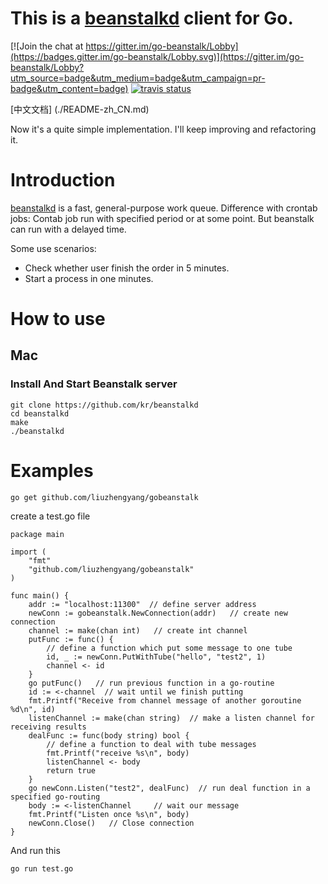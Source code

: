 # This is a [beanstalkd](https://github.com/kr/beanstalkd) client for Go.

[![Join the chat at https://gitter.im/go-beanstalk/Lobby](https://badges.gitter.im/go-beanstalk/Lobby.svg)](https://gitter.im/go-beanstalk/Lobby?utm_source=badge&utm_medium=badge&utm_campaign=pr-badge&utm_content=badge)
[![travis status](https://travis-ci.org/liuzhengyang/go-beanstalk.svg?branch=master)](https://travis-ci.org/liuzhengyang/go-beanstalk)

[中文文档] (./README-zh_CN.md)

Now it's a quite simple implementation. I'll keep improving and refactoring it.

# Introduction
[beanstalkd](https://github.com/kr/beanstalkd) is a fast, general-purpose work queue.
Difference with crontab jobs:
Contab job run with specified period or at some point. But beanstalk can run with a delayed time.

Some use scenarios:
* Check whether user finish the order in 5 minutes.
* Start a process in one minutes.

# How to use

## Mac
### Install And Start Beanstalk server
```
git clone https://github.com/kr/beanstalkd
cd beanstalkd
make
./beanstalkd
```

# Examples
```
go get github.com/liuzhengyang/gobeanstalk
```

create a test.go file
```
package main

import (
	"fmt"
	"github.com/liuzhengyang/gobeanstalk"
)

func main() {
	addr := "localhost:11300"  // define server address
	newConn := gobeanstalk.NewConnection(addr)   // create new connection
	channel := make(chan int)   // create int channel
	putFunc := func() {
		// define a function which put some message to one tube
		id, _ := newConn.PutWithTube("hello", "test2", 1)
		channel <- id
	}
	go putFunc()   // run previous function in a go-routine
	id := <-channel  // wait until we finish putting
	fmt.Printf("Receive from channel message of another goroutine %d\n", id)
	listenChannel := make(chan string)  // make a listen channel for receiving results
	dealFunc := func(body string) bool {
		// define a function to deal with tube messages
		fmt.Printf("receive %s\n", body)
		listenChannel <- body
		return true
	}
	go newConn.Listen("test2", dealFunc)  // run deal function in a specified go-routing
	body := <-listenChannel     // wait our message
	fmt.Printf("Listen once %s\n", body)
	newConn.Close()   // Close connection
}

```

And run this 
```
go run test.go
```